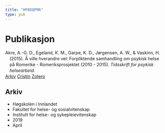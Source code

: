 ```yaml
---
title: "HP8DQPM6"
type: pub
---
```

<h1>Publikasjon</h1>
<article id="csl-bib-container-HP8DQPM6" class="csl-bib-container">
  <div class="csl-bib-body" style="line-height: 1.35; padding-left: 1em; text-indent:-1em;">
  <div class="csl-entry">Akre, A.-G. D., Egeland, K. M., Garpe, K. D., J&#xF8;rgensen, A. W., &amp; Vaskinn, H. (2015). &#xC5; ville hverandre vel: Forpliktende samhandling om psykisk helse p&#xE5; Romerike - Romeriksprosjektet (2010 - 2015). <i>Tidsskrift for psykisk helsearbeid</i>.</div>
</div>
  <div class="csl-bib-buttons">
    <a href="#taxonomy-article-HP8DQPM6" class="csl-bib-button">Arkiv</a>
    <a href="https://app.cristin.no/results/show.jsf?id=1690047" alt="Cristin URL" class="csl-bib-button">Cristin</a>
    <a href="http://zotero.org/groups/5402882/items/HP8DQPM6" alt="Zotero URL" class="csl-bib-button">Zotero</a>
  </div>
  <div id="csl-bib-meta-container-HP8DQPM6"></div>
</article>
<div id="csl-bib-meta-HP8DQPM6" class="csl-bib-meta">
  <article id="taxonomy-article-HP8DQPM6" class="taxonomy-article">
    <h1>Arkiv</h1>
    <ul>
      <li>Høgskolen i Innlandet</li>
      <li>Fakultet for helse- og sosialvitenskap</li>
      <li>Institutt for helse- og sykepleievitenskap</li>
      <li>2019</li>
      <li>April</li>
    </ul>
  </article>
</div>
